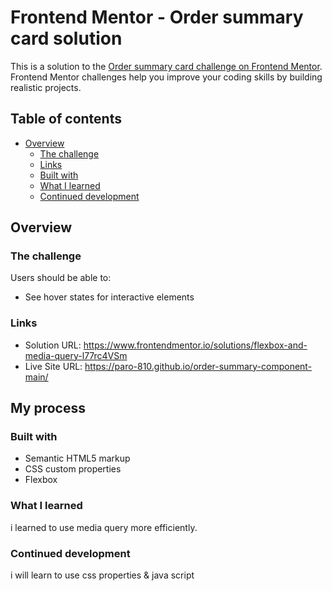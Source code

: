 # Frontend Mentor - Order summary card solution

This is a solution to the [Order summary card challenge on Frontend Mentor](https://www.frontendmentor.io/challenges/order-summary-component-QlPmajDUj). Frontend Mentor challenges help you improve your coding skills by building realistic projects. 

## Table of contents

- [Overview](#overview)
  - [The challenge](#the-challenge)
  - [Links](#links)
  - [Built with](#built-with)
  - [What I learned](#what-i-learned)
  - [Continued development](#continued-development)

## Overview

### The challenge

Users should be able to:

- See hover states for interactive elements


### Links

- Solution URL:  https://www.frontendmentor.io/solutions/flexbox-and-media-query-l77rc4VSm
- Live Site URL: https://paro-810.github.io/order-summary-component-main/

## My process

### Built with

- Semantic HTML5 markup
- CSS custom properties
- Flexbox

### What I learned

i learned to use media query more efficiently.


### Continued development

i will learn to use css properties & java script